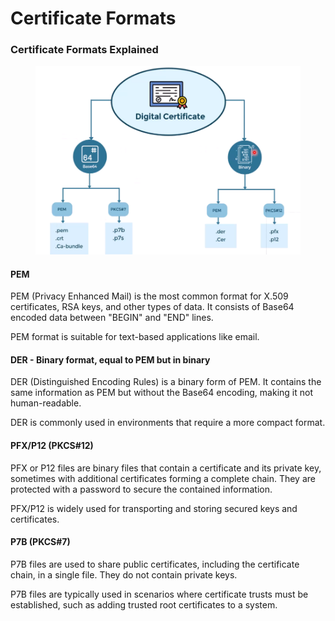 # Certificate Formats

### Certificate Formats Explained

<figure><img src="../.gitbook/assets/image.png" alt=""><figcaption></figcaption></figure>

#### **PEM**

PEM (Privacy Enhanced Mail) is the most common format for X.509 certificates, RSA keys, and other types of data. It consists of Base64 encoded data between "BEGIN" and "END" lines.&#x20;

PEM format is suitable for text-based applications like email.

#### **DER - Binary format, equal to PEM but in binary**

DER (Distinguished Encoding Rules) is a binary form of PEM. It contains the same information as PEM but without the Base64 encoding, making it not human-readable.&#x20;

DER is commonly used in environments that require a more compact format.

#### **PFX/P12 (PKCS#12)**

PFX or P12 files are binary files that contain a certificate and its private key, sometimes with additional certificates forming a complete chain. They are protected with a password to secure the contained information.&#x20;

PFX/P12 is widely used for transporting and storing secured keys and certificates.

#### **P7B (PKCS#7)**

P7B files are used to share public certificates, including the certificate chain, in a single file. They do not contain private keys.&#x20;

P7B files are typically used in scenarios where certificate trusts must be established, such as adding trusted root certificates to a system.
